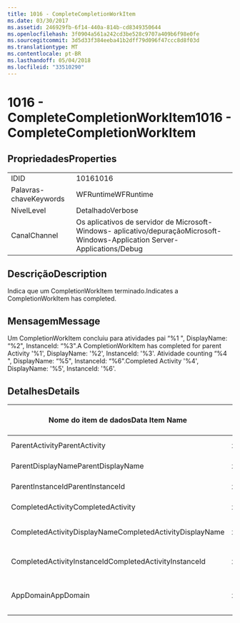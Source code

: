 ```yaml
---
title: 1016 - CompleteCompletionWorkItem
ms.date: 03/30/2017
ms.assetid: 246929fb-6f14-440a-814b-cd8349350644
ms.openlocfilehash: 3f0904a561a242cd3be528c9707a409b6f98e0fe
ms.sourcegitcommit: 3d5d33f384eeba41b2dff79d096f47ccc8d8f03d
ms.translationtype: MT
ms.contentlocale: pt-BR
ms.lasthandoff: 05/04/2018
ms.locfileid: "33510290"
---
```

# <a name="1016---completecompletionworkitem"></a><span data-ttu-id="43f86-102">1016 - CompleteCompletionWorkItem</span><span class="sxs-lookup"><span data-stu-id="43f86-102">1016 - CompleteCompletionWorkItem</span></span>
## <a name="properties"></a><span data-ttu-id="43f86-103">Propriedades</span><span class="sxs-lookup"><span data-stu-id="43f86-103">Properties</span></span>  
  
|||  
|-|-|  
|<span data-ttu-id="43f86-104">ID</span><span class="sxs-lookup"><span data-stu-id="43f86-104">ID</span></span>|<span data-ttu-id="43f86-105">1016</span><span class="sxs-lookup"><span data-stu-id="43f86-105">1016</span></span>|  
|<span data-ttu-id="43f86-106">Palavras-chave</span><span class="sxs-lookup"><span data-stu-id="43f86-106">Keywords</span></span>|<span data-ttu-id="43f86-107">WFRuntime</span><span class="sxs-lookup"><span data-stu-id="43f86-107">WFRuntime</span></span>|  
|<span data-ttu-id="43f86-108">Nível</span><span class="sxs-lookup"><span data-stu-id="43f86-108">Level</span></span>|<span data-ttu-id="43f86-109">Detalhado</span><span class="sxs-lookup"><span data-stu-id="43f86-109">Verbose</span></span>|  
|<span data-ttu-id="43f86-110">Canal</span><span class="sxs-lookup"><span data-stu-id="43f86-110">Channel</span></span>|<span data-ttu-id="43f86-111">Os aplicativos de servidor de Microsoft-Windows- aplicativo/depuração</span><span class="sxs-lookup"><span data-stu-id="43f86-111">Microsoft-Windows-Application Server-Applications/Debug</span></span>|  
  
## <a name="description"></a><span data-ttu-id="43f86-112">Descrição</span><span class="sxs-lookup"><span data-stu-id="43f86-112">Description</span></span>  
 <span data-ttu-id="43f86-113">Indica que um CompletionWorkItem terminado.</span><span class="sxs-lookup"><span data-stu-id="43f86-113">Indicates a CompletionWorkItem has completed.</span></span>  
  
## <a name="message"></a><span data-ttu-id="43f86-114">Mensagem</span><span class="sxs-lookup"><span data-stu-id="43f86-114">Message</span></span>  
 <span data-ttu-id="43f86-115">Um CompletionWorkItem concluiu para atividades pai “%1 ", DisplayName: “%2", InstanceId: “%3".</span><span class="sxs-lookup"><span data-stu-id="43f86-115">A CompletionWorkItem has completed for parent Activity '%1', DisplayName: '%2', InstanceId: '%3'.</span></span> <span data-ttu-id="43f86-116">Atividade counting “%4 ", DisplayName: “%5", InstanceId: “%6".</span><span class="sxs-lookup"><span data-stu-id="43f86-116">Completed Activity '%4', DisplayName: '%5', InstanceId: '%6'.</span></span>  
  
## <a name="details"></a><span data-ttu-id="43f86-117">Detalhes</span><span class="sxs-lookup"><span data-stu-id="43f86-117">Details</span></span>  
  
|<span data-ttu-id="43f86-118">Nome do item de dados</span><span class="sxs-lookup"><span data-stu-id="43f86-118">Data Item Name</span></span>|<span data-ttu-id="43f86-119">Tipo de item de dados</span><span class="sxs-lookup"><span data-stu-id="43f86-119">Data Item Type</span></span>|<span data-ttu-id="43f86-120">Descrição</span><span class="sxs-lookup"><span data-stu-id="43f86-120">Description</span></span>|  
|--------------------|--------------------|-----------------|  
|<span data-ttu-id="43f86-121">ParentActivity</span><span class="sxs-lookup"><span data-stu-id="43f86-121">ParentActivity</span></span>|<span data-ttu-id="43f86-122">xs:string</span><span class="sxs-lookup"><span data-stu-id="43f86-122">xs:string</span></span>|<span data-ttu-id="43f86-123">O nome do tipo de atividade pai.</span><span class="sxs-lookup"><span data-stu-id="43f86-123">The type name of the parent activity.</span></span>|  
|<span data-ttu-id="43f86-124">ParentDisplayName</span><span class="sxs-lookup"><span data-stu-id="43f86-124">ParentDisplayName</span></span>|<span data-ttu-id="43f86-125">xs:string</span><span class="sxs-lookup"><span data-stu-id="43f86-125">xs:string</span></span>|<span data-ttu-id="43f86-126">O nome para exibição de atividade pai.</span><span class="sxs-lookup"><span data-stu-id="43f86-126">The display name of the parent activity.</span></span>|  
|<span data-ttu-id="43f86-127">ParentInstanceId</span><span class="sxs-lookup"><span data-stu-id="43f86-127">ParentInstanceId</span></span>|<span data-ttu-id="43f86-128">xs:string</span><span class="sxs-lookup"><span data-stu-id="43f86-128">xs:string</span></span>|<span data-ttu-id="43f86-129">A identificação de instância de atividade pai.</span><span class="sxs-lookup"><span data-stu-id="43f86-129">The instance id of the parent activity.</span></span>|  
|<span data-ttu-id="43f86-130">CompletedActivity</span><span class="sxs-lookup"><span data-stu-id="43f86-130">CompletedActivity</span></span>|<span data-ttu-id="43f86-131">xs:string</span><span class="sxs-lookup"><span data-stu-id="43f86-131">xs:string</span></span>|<span data-ttu-id="43f86-132">O nome do tipo de atividade concluída.</span><span class="sxs-lookup"><span data-stu-id="43f86-132">The type name of the completed activity.</span></span>|  
|<span data-ttu-id="43f86-133">CompletedActivityDisplayName</span><span class="sxs-lookup"><span data-stu-id="43f86-133">CompletedActivityDisplayName</span></span>|<span data-ttu-id="43f86-134">xs:string</span><span class="sxs-lookup"><span data-stu-id="43f86-134">xs:string</span></span>|<span data-ttu-id="43f86-135">O nome para exibição de atividade concluída.</span><span class="sxs-lookup"><span data-stu-id="43f86-135">The display name of the completed activity.</span></span>|  
|<span data-ttu-id="43f86-136">CompletedActivityInstanceId</span><span class="sxs-lookup"><span data-stu-id="43f86-136">CompletedActivityInstanceId</span></span>|<span data-ttu-id="43f86-137">xs:string</span><span class="sxs-lookup"><span data-stu-id="43f86-137">xs:string</span></span>|<span data-ttu-id="43f86-138">A identificação de instância de atividade concluída.</span><span class="sxs-lookup"><span data-stu-id="43f86-138">The instance id of the completed activity.</span></span>|  
|<span data-ttu-id="43f86-139">AppDomain</span><span class="sxs-lookup"><span data-stu-id="43f86-139">AppDomain</span></span>|<span data-ttu-id="43f86-140">xs:string</span><span class="sxs-lookup"><span data-stu-id="43f86-140">xs:string</span></span>|<span data-ttu-id="43f86-141">A cadeia de caracteres retornada por AppDomain.CurrentDomain.FriendlyName.</span><span class="sxs-lookup"><span data-stu-id="43f86-141">The string returned by AppDomain.CurrentDomain.FriendlyName.</span></span>|
